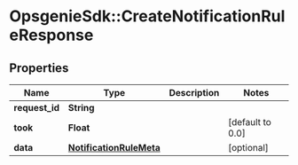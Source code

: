 # OpsgenieSdk::CreateNotificationRuleResponse

## Properties
Name | Type | Description | Notes
------------ | ------------- | ------------- | -------------
**request_id** | **String** |  | 
**took** | **Float** |  | [default to 0.0]
**data** | [**NotificationRuleMeta**](NotificationRuleMeta.md) |  | [optional] 


